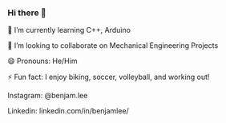 ### Hi there 👋
🌱 I’m currently learning C++, Arduino

👯 I’m looking to collaborate on Mechanical Engineering Projects

😄 Pronouns: He/Him

⚡ Fun fact: I enjoy biking, soccer, volleyball, and working out!

Instagram: @benjam.lee

Linkedin: linkedin.com/in/benjamlee/ 
<!--
**ze11ow/ze11ow** is a ✨ _special_ ✨ repository because its `README.md` (this file) appears on your GitHub profile.

Here are some ideas to get you started:

- 
-->
